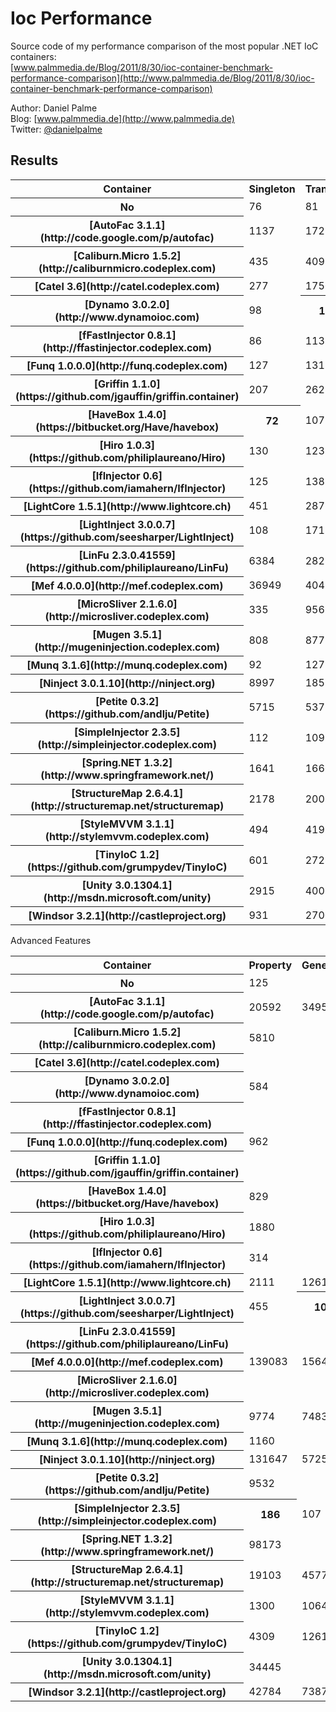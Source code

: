 Ioc Performance
===============

Source code of my performance comparison of the most popular .NET IoC containers:  
[www.palmmedia.de/Blog/2011/8/30/ioc-container-benchmark-performance-comparison](http://www.palmmedia.de/Blog/2011/8/30/ioc-container-benchmark-performance-comparison)

Author: Daniel Palme  
Blog: [www.palmmedia.de](http://www.palmmedia.de)  
Twitter: [@danielpalme](http://twitter.com/danielpalme)  

Results
-------
<table>
<tr><th>Container</th><th>Singleton</th><th>Transient</th><th>Combined</th><th>Complex</th></tr>
<tr><th>No</th><td>76</td><td>81</td><td>97</td><td>111</td></tr>
<tr><th>[AutoFac 3.1.1](http://code.google.com/p/autofac)</th><td>1137</td><td>1722</td><td>3976</td><td>10883</td></tr>
<tr><th>[Caliburn.Micro 1.5.2](http://caliburnmicro.codeplex.com)</th><td>435</td><td>409</td><td>1132</td><td>4488</td></tr>
<tr><th>[Catel 3.6](http://catel.codeplex.com)</th><td>277</td><td>1756</td><td>4241</td><td>11326</td></tr>
<tr><th>[Dynamo 3.0.2.0](http://www.dynamoioc.com)</th><td>98</td><th>105</th><td>164</td><td>444</td></tr>
<tr><th>[fFastInjector 0.8.1](http://ffastinjector.codeplex.com)</th><td>86</td><td>113</td><td>140</td><td>216</td></tr>
<tr><th>[Funq 1.0.0.0](http://funq.codeplex.com)</th><td>127</td><td>131</td><td>289</td><td>952</td></tr>
<tr><th>[Griffin 1.1.0](https://github.com/jgauffin/griffin.container)</th><td>207</td><td>262</td><td>552</td><td>1475</td></tr>
<tr><th>[HaveBox 1.4.0](https://bitbucket.org/Have/havebox)</th><th>72</th><td>107</td><th>106</th><th>144</th></tr>
<tr><th>[Hiro 1.0.3](https://github.com/philiplaureano/Hiro)</th><td>130</td><td>123</td><td>183</td><td>191</td></tr>
<tr><th>[IfInjector 0.6](https://github.com/iamahern/IfInjector)</th><td>125</td><td>138</td><td>164</td><td>214</td></tr>
<tr><th>[LightCore 1.5.1](http://www.lightcore.ch)</th><td>451</td><td>2871</td><td>19797</td><td>102595</td></tr>
<tr><th>[LightInject 3.0.0.7](https://github.com/seesharper/LightInject)</th><td>108</td><td>171</td><td>252</td><td>451</td></tr>
<tr><th>[LinFu 2.3.0.41559](https://github.com/philiplaureano/LinFu)</th><td>6384</td><td>28237</td><td>70343</td><td>189899</td></tr>
<tr><th>[Mef 4.0.0.0](http://mef.codeplex.com)</th><td>36949</td><td>40471</td><td>67467</td><td>131693</td></tr>
<tr><th>[MicroSliver 2.1.6.0](http://microsliver.codeplex.com)</th><td>335</td><td>956</td><td>3057</td><td>8282</td></tr>
<tr><th>[Mugen 3.5.1](http://mugeninjection.codeplex.com)</th><td>808</td><td>877</td><td>2169</td><td>7957</td></tr>
<tr><th>[Munq 3.1.6](http://munq.codeplex.com)</th><td>92</td><td>127</td><td>411</td><td>1355</td></tr>
<tr><th>[Ninject 3.0.1.10](http://ninject.org)</th><td>8997</td><td>18530</td><td>50983</td><td>138221</td></tr>
<tr><th>[Petite 0.3.2](https://github.com/andlju/Petite)</th><td>5715</td><td>5375</td><td>5651</td><td>7121</td></tr>
<tr><th>[SimpleInjector 2.3.5](http://simpleinjector.codeplex.com)</th><td>112</td><td>109</td><td>117</td><td>154</td></tr>
<tr><th>[Spring.NET 1.3.2](http://www.springframework.net/)</th><td>1641</td><td>16664</td><td>40305</td><td>101881</td></tr>
<tr><th>[StructureMap 2.6.4.1](http://structuremap.net/structuremap)</th><td>2178</td><td>2009</td><td>5984</td><td>15834</td></tr>
<tr><th>[StyleMVVM 3.1.1](http://stylemvvm.codeplex.com)</th><td>494</td><td>419</td><td>620</td><td>1202</td></tr>
<tr><th>[TinyIoC 1.2](https://github.com/grumpydev/TinyIoC)</th><td>601</td><td>2723</td><td>9101</td><td>34886</td></tr>
<tr><th>[Unity 3.0.1304.1](http://msdn.microsoft.com/unity)</th><td>2915</td><td>4009</td><td>11660</td><td>33348</td></tr>
<tr><th>[Windsor 3.2.1](http://castleproject.org)</th><td>931</td><td>2700</td><td>8108</td><td>20969</td></tr>
</table>
Advanced Features
<table>
<tr><th>Container</th><th>Property</th><th>Generics</th><th>IEnumerable</th><th>Conditional</th><th>Interception</th></tr>
<tr><th>No</th><td>125</td><td></td><td></td><td></td><td></td></tr>
<tr><th>[AutoFac 3.1.1](http://code.google.com/p/autofac)</th><td>20592</td><td>3495</td><td>10055</td><td></td><td>30659</td></tr>
<tr><th>[Caliburn.Micro 1.5.2](http://caliburnmicro.codeplex.com)</th><td>5810</td><td></td><td>5222</td><td></td><td></td></tr>
<tr><th>[Catel 3.6](http://catel.codeplex.com)</th><td></td><td></td><td></td><td></td><td></td></tr>
<tr><th>[Dynamo 3.0.2.0](http://www.dynamoioc.com)</th><td>584</td><td></td><td></td><td></td><td></td></tr>
<tr><th>[fFastInjector 0.8.1](http://ffastinjector.codeplex.com)</th><td></td><td></td><td></td><td></td><td></td></tr>
<tr><th>[Funq 1.0.0.0](http://funq.codeplex.com)</th><td>962</td><td></td><td></td><td></td><td></td></tr>
<tr><th>[Griffin 1.1.0](https://github.com/jgauffin/griffin.container)</th><td></td><td></td><td></td><td></td><td></td></tr>
<tr><th>[HaveBox 1.4.0](https://bitbucket.org/Have/havebox)</th><td>829</td><td></td><td></td><td></td><th>583</th></tr>
<tr><th>[Hiro 1.0.3](https://github.com/philiplaureano/Hiro)</th><td>1880</td><td></td><td></td><td></td><td></td></tr>
<tr><th>[IfInjector 0.6](https://github.com/iamahern/IfInjector)</th><td>314</td><td></td><td></td><td></td><td></td></tr>
<tr><th>[LightCore 1.5.1](http://www.lightcore.ch)</th><td>2111</td><td>12611</td><td>30342</td><td></td><td></td></tr>
<tr><th>[LightInject 3.0.0.7](https://github.com/seesharper/LightInject)</th><td>455</td><th>102</th><th>176</th><th>172</th><td></td></tr>
<tr><th>[LinFu 2.3.0.41559](https://github.com/philiplaureano/LinFu)</th><td></td><td></td><td></td><td></td><td></td></tr>
<tr><th>[Mef 4.0.0.0](http://mef.codeplex.com)</th><td>139083</td><td>156400</td><td>103587</td><td></td><td></td></tr>
<tr><th>[MicroSliver 2.1.6.0](http://microsliver.codeplex.com)</th><td></td><td></td><td></td><td></td><td></td></tr>
<tr><th>[Mugen 3.5.1](http://mugeninjection.codeplex.com)</th><td>9774</td><td>7483</td><td>6901</td><td>3562</td><td>21569</td></tr>
<tr><th>[Munq 3.1.6](http://munq.codeplex.com)</th><td>1160</td><td></td><td></td><td></td><td></td></tr>
<tr><th>[Ninject 3.0.1.10](http://ninject.org)</th><td>131647</td><td>57254</td><td>113691</td><td>79990</td><td>26303</td></tr>
<tr><th>[Petite 0.3.2](https://github.com/andlju/Petite)</th><td>9532</td><td></td><td></td><td></td><td></td></tr>
<tr><th>[SimpleInjector 2.3.5](http://simpleinjector.codeplex.com)</th><th>186</th><td>107</td><td>259</td><td>383</td><td>6235</td></tr>
<tr><th>[Spring.NET 1.3.2](http://www.springframework.net/)</th><td>98173</td><td></td><td></td><td></td><td></td></tr>
<tr><th>[StructureMap 2.6.4.1](http://structuremap.net/structuremap)</th><td>19103</td><td>4577</td><td>19800</td><td></td><td>11168</td></tr>
<tr><th>[StyleMVVM 3.1.1](http://stylemvvm.codeplex.com)</th><td>1300</td><td>1064</td><td>2734</td><td>2136</td><td></td></tr>
<tr><th>[TinyIoC 1.2](https://github.com/grumpydev/TinyIoC)</th><td>4309</td><td>12615</td><td></td><td></td><td></td></tr>
<tr><th>[Unity 3.0.1304.1](http://msdn.microsoft.com/unity)</th><td>34445</td><td></td><td>54482</td><td></td><td>110279</td></tr>
<tr><th>[Windsor 3.2.1](http://castleproject.org)</th><td>42784</td><td>7387</td><td>22505</td><td></td><td>18511</td></tr>
</table>

